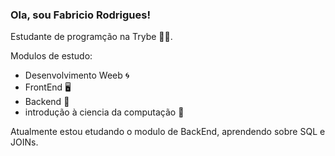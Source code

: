 ### Ola, sou Fabricio Rodrigues!

Estudante de programção na Trybe 👨‍💻.

Modulos de estudo:
- Desenvolvimento Weeb 🌀
- FrontEnd 🖥️
- Backend 🎲
- introdução à ciencia da computação 🤖

Atualmente estou etudando o modulo de BackEnd, aprendendo sobre SQL e JOINs. 

<!--
**FabricioAnastacio/FabricioAnastacio** is a ✨ _special_ ✨ repository because its `README.md` (this file) appears on your GitHub profile.

Here are some ideas to get you started:

- 🔭 I’m currently working on ...
- 🌱 I’m currently learning ...
- 👯 I’m looking to collaborate on ...
- 🤔 I’m looking for help with ...
- 💬 Ask me about ...
- 📫 How to reach me: ...
- 😄 Pronouns: ...
- ⚡ Fun fact: ...
-->
